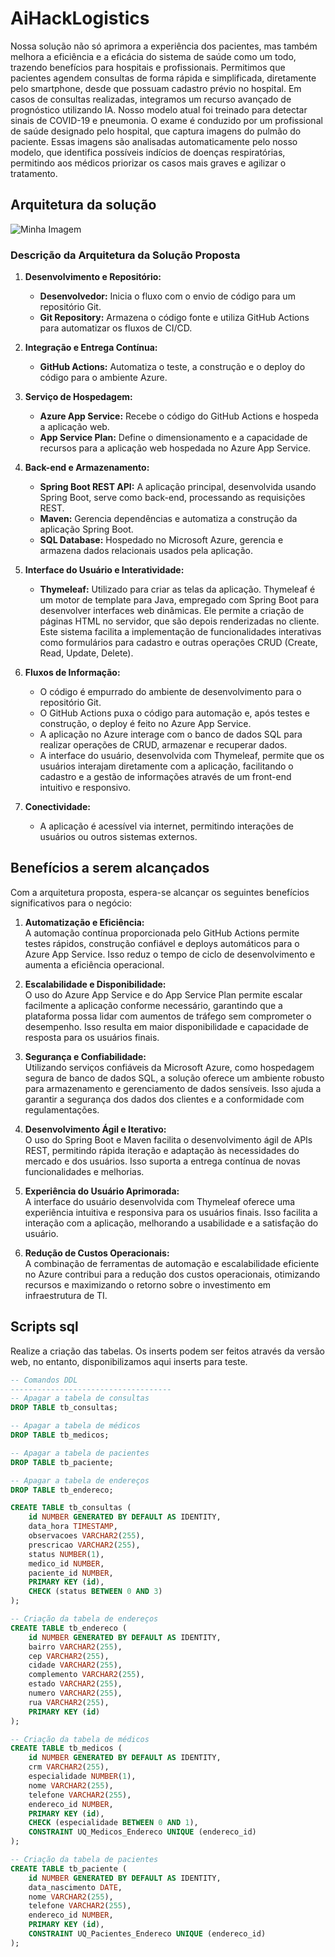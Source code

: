 # AiHackLogistics

Nossa solução não só aprimora a experiência dos pacientes, mas também melhora a eficiência e a eficácia do sistema de saúde como um todo, trazendo benefícios para hospitais e profissionais. Permitimos que pacientes agendem consultas de forma rápida e simplificada, diretamente pelo smartphone, desde que possuam cadastro prévio no hospital. Em casos de consultas realizadas, integramos um recurso avançado de prognóstico utilizando IA. Nosso modelo atual foi treinado para detectar sinais de COVID-19 e pneumonia. O exame é conduzido por um profissional de saúde designado pelo hospital, que captura imagens do pulmão do paciente. Essas imagens são analisadas automaticamente pelo nosso modelo, que identifica possíveis indícios de doenças respiratórias, permitindo aos médicos priorizar os casos mais graves e agilizar o tratamento. 

## Arquitetura da solução
![Minha Imagem](https://drive.google.com/uc?export=view&id=1KQOMrdjtcCEQWmXpJupmd9aSkYX9LIe6)

### Descrição da Arquitetura da Solução Proposta

1. **Desenvolvimento e Repositório:**
   - **Desenvolvedor:** Inicia o fluxo com o envio de código para um repositório Git.
   - **Git Repository:** Armazena o código fonte e utiliza GitHub Actions para automatizar os fluxos de CI/CD.

2. **Integração e Entrega Contínua:**
   - **GitHub Actions:** Automatiza o teste, a construção e o deploy do código para o ambiente Azure.

3. **Serviço de Hospedagem:**
   - **Azure App Service:** Recebe o código do GitHub Actions e hospeda a aplicação web.
   - **App Service Plan:** Define o dimensionamento e a capacidade de recursos para a aplicação web hospedada no Azure App Service.

4. **Back-end e Armazenamento:**
   - **Spring Boot REST API:** A aplicação principal, desenvolvida usando Spring Boot, serve como back-end, processando as requisições REST.
   - **Maven:** Gerencia dependências e automatiza a construção da aplicação Spring Boot.
   - **SQL Database:** Hospedado no Microsoft Azure, gerencia e armazena dados relacionais usados pela aplicação.

5. **Interface do Usuário e Interatividade:**
   - **Thymeleaf:** Utilizado para criar as telas da aplicação. Thymeleaf é um motor de template para Java, empregado com Spring Boot para desenvolver interfaces web dinâmicas. Ele permite a criação de páginas HTML no servidor, que são depois renderizadas no cliente. Este sistema facilita a implementação de funcionalidades interativas como formulários para cadastro e outras operações CRUD (Create, Read, Update, Delete).

6. **Fluxos de Informação:**
   - O código é empurrado do ambiente de desenvolvimento para o repositório Git.
   - O GitHub Actions puxa o código para automação e, após testes e construção, o deploy é feito no Azure App Service.
   - A aplicação no Azure interage com o banco de dados SQL para realizar operações de CRUD, armazenar e recuperar dados.
   - A interface do usuário, desenvolvida com Thymeleaf, permite que os usuários interajam diretamente com a aplicação, facilitando o cadastro e a gestão de informações através de um front-end intuitivo e responsivo.

7. **Conectividade:**
   - A aplicação é acessível via internet, permitindo interações de usuários ou outros sistemas externos.


## Benefícios a serem alcançados

Com a arquitetura proposta, espera-se alcançar os seguintes benefícios significativos para o negócio:

1. **Automatização e Eficiência:**  
   A automação contínua proporcionada pelo GitHub Actions permite testes rápidos, construção confiável e deploys automáticos para o Azure App Service. Isso reduz o tempo de ciclo de desenvolvimento e aumenta a eficiência operacional.

2. **Escalabilidade e Disponibilidade:**  
   O uso do Azure App Service e do App Service Plan permite escalar facilmente a aplicação conforme necessário, garantindo que a plataforma possa lidar com aumentos de tráfego sem comprometer o desempenho. Isso resulta em maior disponibilidade e capacidade de resposta para os usuários finais.

3. **Segurança e Confiabilidade:**  
   Utilizando serviços confiáveis da Microsoft Azure, como hospedagem segura de banco de dados SQL, a solução oferece um ambiente robusto para armazenamento e gerenciamento de dados sensíveis. Isso ajuda a garantir a segurança dos dados dos clientes e a conformidade com regulamentações.

4. **Desenvolvimento Ágil e Iterativo:**  
   O uso do Spring Boot e Maven facilita o desenvolvimento ágil de APIs REST, permitindo rápida iteração e adaptação às necessidades do mercado e dos usuários. Isso suporta a entrega contínua de novas funcionalidades e melhorias.

5. **Experiência do Usuário Aprimorada:**  
   A interface do usuário desenvolvida com Thymeleaf oferece uma experiência intuitiva e responsiva para os usuários finais. Isso facilita a interação com a aplicação, melhorando a usabilidade e a satisfação do usuário.

6. **Redução de Custos Operacionais:**  
   A combinação de ferramentas de automação e escalabilidade eficiente no Azure contribui para a redução dos custos operacionais, otimizando recursos e maximizando o retorno sobre o investimento em infraestrutura de TI.

## Scripts sql

Realize a criação das tabelas. Os inserts podem ser feitos através da versão web, no entanto, disponibilizamos aqui inserts para teste.

```sql
-- Comandos DDL
------------------------------------
-- Apagar a tabela de consultas
DROP TABLE tb_consultas;

-- Apagar a tabela de médicos
DROP TABLE tb_medicos;

-- Apagar a tabela de pacientes
DROP TABLE tb_paciente;

-- Apagar a tabela de endereços
DROP TABLE tb_endereco;

CREATE TABLE tb_consultas (
    id NUMBER GENERATED BY DEFAULT AS IDENTITY,
    data_hora TIMESTAMP,
    observacoes VARCHAR2(255),
    prescricao VARCHAR2(255),
    status NUMBER(1),
    medico_id NUMBER,
    paciente_id NUMBER,
    PRIMARY KEY (id),
    CHECK (status BETWEEN 0 AND 3)
);

-- Criação da tabela de endereços
CREATE TABLE tb_endereco (
    id NUMBER GENERATED BY DEFAULT AS IDENTITY,
    bairro VARCHAR2(255),
    cep VARCHAR2(255),
    cidade VARCHAR2(255),
    complemento VARCHAR2(255),
    estado VARCHAR2(255),
    numero VARCHAR2(255),
    rua VARCHAR2(255),
    PRIMARY KEY (id)
);

-- Criação da tabela de médicos
CREATE TABLE tb_medicos (
    id NUMBER GENERATED BY DEFAULT AS IDENTITY,
    crm VARCHAR2(255),
    especialidade NUMBER(1),
    nome VARCHAR2(255),
    telefone VARCHAR2(255),
    endereco_id NUMBER,
    PRIMARY KEY (id),
    CHECK (especialidade BETWEEN 0 AND 1),
    CONSTRAINT UQ_Medicos_Endereco UNIQUE (endereco_id)
);

-- Criação da tabela de pacientes
CREATE TABLE tb_paciente (
    id NUMBER GENERATED BY DEFAULT AS IDENTITY,
    data_nascimento DATE,
    nome VARCHAR2(255),
    telefone VARCHAR2(255),
    endereco_id NUMBER,
    PRIMARY KEY (id),
    CONSTRAINT UQ_Pacientes_Endereco UNIQUE (endereco_id)
);

    
